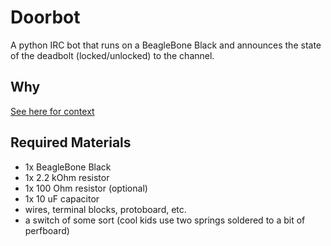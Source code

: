 # Doorbot

A python IRC bot that runs on a BeagleBone Black and announces the state of the deadbolt (locked/unlocked) to the channel.

## Why

[See here for context](https://0x85.org/door2.html)

## Required Materials

- 1x BeagleBone Black
- 1x 2.2 kOhm resistor
- 1x 100 Ohm resistor (optional)
- 1x 10 uF capacitor
- wires, terminal blocks, protoboard, etc.
- a switch of some sort (cool kids use two springs soldered to a bit of perfboard)


